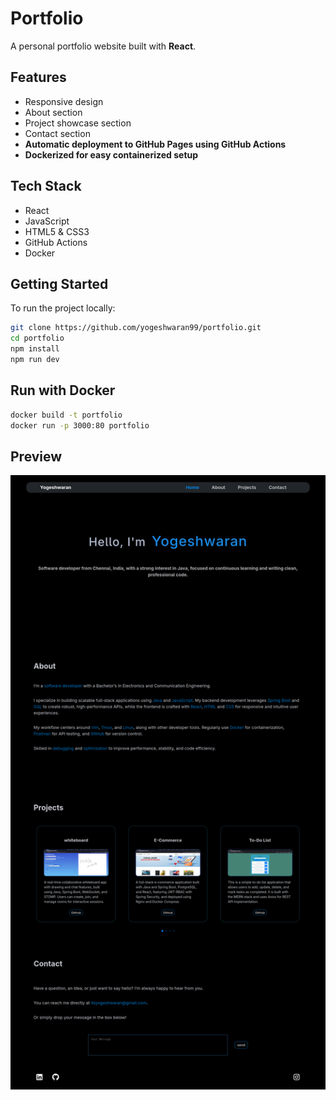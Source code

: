 # Portfolio

A personal portfolio website built with **React**.

## Features

- Responsive design  
- About section  
- Project showcase section  
- Contact section  
- **Automatic deployment to GitHub Pages using GitHub Actions**  
- **Dockerized for easy containerized setup**

## Tech Stack

- React  
- JavaScript  
- HTML5 & CSS3  
- GitHub Actions  
- Docker

## Getting Started

To run the project locally:

```bash
git clone https://github.com/yogeshwaran99/portfolio.git
cd portfolio
npm install
npm run dev
```

## Run with Docker

```bash
docker build -t portfolio 
docker run -p 3000:80 portfolio
```

## Preview

![preview](https://raw.githubusercontent.com/yogeshwaran99/portfolio/main/public/preview.png)
